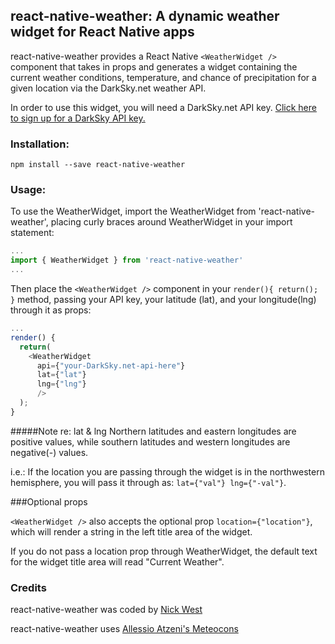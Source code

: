 ## react-native-weather: A dynamic weather widget for React Native apps

react-native-weather provides a React Native `<WeatherWidget />` component that takes in props and generates a widget containing the current weather conditions, temperature, and chance of precipitation for a given location via the DarkSky.net weather API.

In order to use this widget, you will need a DarkSky.net API key.  [Click here to sign up for a DarkSky API key.](https://darksky.net/dev/ "DarkSky.net API Sign Up")

### Installation:

```
npm install --save react-native-weather
```

### Usage:

To use the WeatherWidget, import the WeatherWidget from 'react-native-weather', placing curly braces around WeatherWidget in your import statement:

```javascript
...
import { WeatherWidget } from 'react-native-weather'
...
```
Then place the `<WeatherWidget />` component in your `render(){ return(); }` method, passing your API key, your latitude (lat), and your longitude(lng) through it as props:

```javascript
...
render() {
  return(
    <WeatherWidget
      api={"your-DarkSky.net-api-here"}
      lat={"lat"}
      lng={"lng"}
      />
  );
}
```

#####Note re: lat & lng
Northern latitudes and eastern longitudes are positive values, while southern latitudes and western longitudes are negative(-) values.

i.e.: If the location you are passing through the widget is in the northwestern hemisphere, you will pass it through as: `lat={"val"} lng={"-val"}`.

###Optional props

`<WeatherWidget />` also accepts the optional prop `location={"location"}`, which will render a string in the left title area of the widget.

If you do not pass a location prop through WeatherWidget, the default text for the widget title area will read "Current Weather".

### Credits

react-native-weather was coded by [Nick West](https://www.nickwest.io "NickWest.io")

react-native-weather uses [Allessio Atzeni's Meteocons](http://www.alessioatzeni.com/meteocons/ "Meteocons by Allessio Atzeni")
